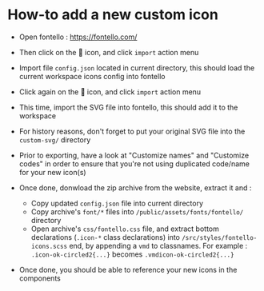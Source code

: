 # How-to add a new custom icon

- Open fontello : https://fontello.com/

- Then click on the 🔧 icon, and click `import` action menu

- Import file `config.json` located in current directory, this should load the current workspace
  icons config into fontello

- Click again on the 🔧 icon, and click `import` action menu

- This time, import the SVG file into fontello, this should add it to the workspace

- For history reasons, don't forget to put your original SVG file into the `custom-svg/` directory

- Prior to exporting, have a look at "Customize names" and "Customize codes" in order to ensure
  that you're not using duplicated code/name for your new icon(s)

- Once done, donwload the zip archive from the website, extract it and :
  
  - Copy updated `config.json` file into current directory
  - Copy archive's `font/*` files into `/public/assets/fonts/fontello/` directory
  - Open archive's `css/fontello.css` file, and extract bottom declarations (`.icon-*` class declarations)
    into `/src/styles/fontello-icons.scss` end, by appending a `vmd` to classnames.
    For example : `.icon-ok-circled2{...}` becomes `.vmdicon-ok-circled2{...}`

- Once done, you should be able to reference your new icons in the components
